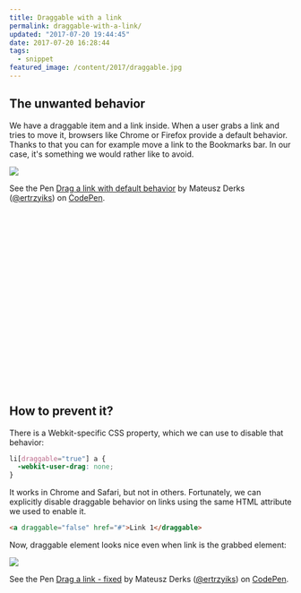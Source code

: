 ```yaml
---
title: Draggable with a link
permalink: draggable-with-a-link/
updated: "2017-07-20 19:44:45"
date: 2017-07-20 16:28:44
tags:
  - snippet
featured_image: /content/2017/draggable.jpg
---
```


## The unwanted behavior

We have a draggable item and a link inside. When a user grabs a link and tries to move it, browsers like Chrome or Firefox provide a default behavior. Thanks to that you can for example move a link to the Bookmarks bar. In our case, it's something we would rather like to avoid.

<!-- more -->

![](/content/2017/ss1.png)

<p data-height="365" style="min-height: 365px" data-theme-id="0" data-slug-hash="MoNvbg" data-default-tab="html,result" data-user="ertrzyiks" data-embed-version="2" data-pen-title="Drag a link with default behavior" data-preview="true" class="codepen">See the Pen <a href="https://codepen.io/ertrzyiks/pen/MoNvbg/">Drag a link with default behavior</a> by Mateusz Derks (<a href="https://codepen.io/ertrzyiks">@ertrzyiks</a>) on <a href="https://codepen.io">CodePen</a>.</p>

## How to prevent it?

There is a Webkit-specific CSS property, which we can use to disable that behavior:

```css
li[draggable="true"] a {
  -webkit-user-drag: none;
}
```

It works in Chrome and Safari, but not in others. Fortunately, we can explicitly disable draggable behavior on links using the same HTML attribute we used to enable it.

```html
<a draggable="false" href="#">Link 1</draggable>
```

Now, draggable element looks nice even when link is the grabbed element:

![](/content/2017/ss2.png)

<p data-height="365" style="min-height: 365px" data-theme-id="0" data-slug-hash="vZoJZp" data-default-tab="html,result" data-user="ertrzyiks" data-embed-version="2" data-pen-title="Drag a link - fixed" data-preview="true" class="codepen">See the Pen <a href="https://codepen.io/ertrzyiks/pen/vZoJZp/">Drag a link - fixed</a> by Mateusz Derks (<a href="https://codepen.io/ertrzyiks">@ertrzyiks</a>) on <a href="https://codepen.io">CodePen</a>.</p>

<script async src="https://production-assets.codepen.io/assets/embed/ei.js"></script>
